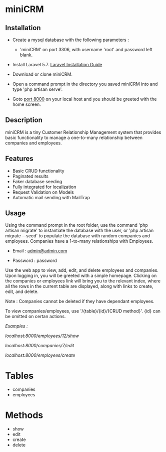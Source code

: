 # miniCRM

## Installation

- Create a mysql database with the following parameters :
  - 'miniCRM' on port 3306, with username 'root' and password left blank.

- Install Laravel 5.7. [Laravel Installation Guide](https://laravel.com/docs/5.7/installation)

- Download or clone miniCRM.

- Open a command prompt in the directory you saved miniCRM into and type 'php artisan serve'.

- Goto [port 8000](http://127.0.0.1:8000) on your local host and you should be greeted with the home screen.


## Description

miniCRM is a tiny Customer Relationship Management system that provides basic functionality to manage
a one-to-many relationship between companies and employees.


## Features
 - Basic CRUD functionality
 - Paginated results
 - Faker database seeding
 - Fully integrated for localization
 - Request Validation on Models
 - Automatic mail sending with MailTrap
 

## Usage

Using the command prompt in the root folder, use the command 'php artisan migrate' to instantiate the database
with the user, or 'php artisan migrate --seed' to populate the database with random companies and employees.
Companies have a 1-to-many relationships with Employees.


 - Email : admin@admin.com
 
 - Password : password

Use the web app to view, add, edit, and delete employees and companies. Upon logging in, you will be greeted with
a simple homepage. Clicking on the companies or employees link will bring you to the relevant index, where all the
rows in the current table are displayed, along with links to create, edit, and delete.

Note : Companies cannot be deleted if they have dependant employees.

To view companies/employees, use '/{table}/{id}/{CRUD method}'. {id} can be omitted on certan actions.

*Examples :*

*localhost:8000/employees/12/show*

*localhost:8000/companies/7/edit*

*localhost:8000/employees/create*


# Tables
- companies
- employees


# Methods
- show
- edit
- create
- delete
